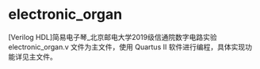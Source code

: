 # electronic_organ
[Verilog HDL]简易电子琴_北京邮电大学2019级信通院数字电路实验
  electronic_organ.v 文件为主文件，使用 Quartus II 软件进行编程，具体实现功能详见主文件。
